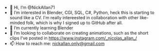 - 👋 Hi, I’m @NickAllan71
- 👀 I’m interested in Blender, CGI, SQL, C#, Python, heck this is starting to sound like a CV.  I'm really intereested in collaboration with other like-minded folk, which is why I signed up to GitHub after all.
- 🌱 I’m currently learning Blender
- 💞️ I’m looking to collaborate on creating animations, such as the short clips I've posted in https://www.instagram.com/_nicolas_allan_/
- 📫 How to reach me: nickallan.only@gmail.com

<!---
NickAllan71/NickAllan71 is a ✨ special ✨ repository because its `README.md` (this file) appears on your GitHub profile.
You can click the Preview link to take a look at your changes.
--->
